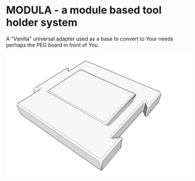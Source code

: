 # MODULA - a module based tool holder system

A "Vanilla" universal adapter used as a base to convert to Your needs perhaps the PEG board in front of You.

![Modula](module.adapter.vanilla.jpg)
